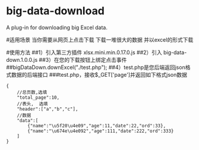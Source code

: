 # big-data-download
A plug-in for downloading big Excel data.

#适用场景
当你需要从网页上点击下载 下载一堆很大的数据 并以excel的形式下载

#使用方法
##1）引入第三方插件 xlsx.mini.min.0.17.0.js
##2）引入 big-data-down.1.0.0.js
##3）在您的下载按钮上绑定点击事件
##bigDataDown.downExcel("./test.php");
##4）test.php是您后端返回json格式数据的后端接口
###test.php，接收$_GET['page']并返回如下格式json数据
 	
 	{
 		//总页数,选填
	 	"total_page":10,
	 	//表头,  选填
	 	"header":["a","b","c"],
	 	//数据
	 	"data":[
		 	{"name":"\u5f20\u4e09","age":11,"date":22,"ord":33},
		 	{"name":"\u674e\u4e092","age":111,"date":222,"ord":333}
	 	] 
 	}
